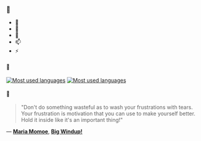 ### 👋

- 🔭
- 🌱
- 💬
- 📫
- ⚡

#### 🧏

[![Most used languages](https://github-readme-stats-aynah.vercel.app/api/top-langs/?username=aynh&theme=solarized-dark&langs_count=6&layout=compact&hide_title=true)](https://github.com/anuraghazra/github-readme-stats#gh-dark-mode-only)
[![Most used languages](https://github-readme-stats-aynah.vercel.app/api/top-langs/?username=aynh&theme=solarized-light&langs_count=6&layout=compact&hide_title=true)](https://github.com/anuraghazra/github-readme-stats#gh-light-mode-only)

#### 💬

> "Don't do something wasteful as to wash your frustrations with tears. Your frustration is motivation that you can use to make yourself better. Hold it inside like it's an important thing!"

&mdash; [**Maria Momoe**](https://myanimelist.net/character.php?q=Maria%20Momoe&cat=character), [**Big Windup!**](https://myanimelist.net/search/all?q=Big%20Windup!&cat=all)
